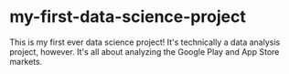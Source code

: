 # my-first-data-science-project
This is my first ever data science project! It's technically a data analysis project, however. It's all about analyzing the Google Play and App Store markets.
